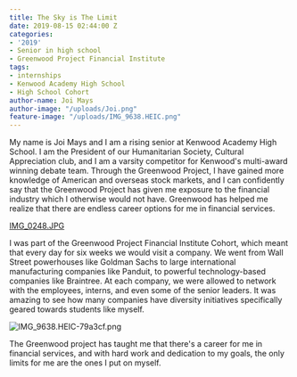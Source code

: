 ```yaml
---
title: The Sky is The Limit
date: 2019-08-15 02:44:00 Z
categories:
- '2019'
- Senior in high school
- Greenwood Project Financial Institute
tags:
- internships
- Kenwood Academy High School
- High School Cohort
author-name: Joi Mays
author-image: "/uploads/Joi.png"
feature-image: "/uploads/IMG_9638.HEIC.png"
---
```


My name is Joi Mays and I am a rising senior at Kenwood Academy High School. I am the President of our Humanitarian Society, Cultural Appreciation club, and I am a varsity competitor for Kenwood's multi-award winning debate team. Through the Greenwood Project, I have gained more knowledge of American and overseas stock markets, and I can confidently say that the Greenwood Project has given me exposure to the financial industry which I otherwise would not have. Greenwood has helped me realize that there are endless career options for me in financial services. 

[IMG_0248.JPG](/uploads/IMG_0248.JPG)

I was part of the Greenwood Project Financial Institute Cohort, which meant that every day for six weeks we would visit a company. We went from Wall Street powerhouses like Goldman Sachs to large international manufacturing companies like Panduit, to powerful technology-based companies like Braintree. At each company, we were allowed to network with the employees, interns, and even some of the senior leaders. It was amazing to see how many companies have diversity initiatives specifically geared towards students like myself.

![IMG_9638.HEIC-79a3cf.png](/uploads/IMG_9638.HEIC-79a3cf.png)

The Greenwood project has taught me that there's a career for me in financial services, and with hard work and dedication to my goals, the only limits for me are the ones I put on myself.
